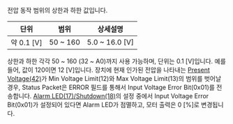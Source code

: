 
전압 동작 범위의 상한과 하한 값입니다.

|  단위   |   범위   |  상세설명   |
|:-------:|:--------:|:-----------:|
| 약 0.1 [V] | 50 ~ 160 | 5.0 ~ 16.0 [V] |

상한과 하한 각각 50 ~ 160 (32 ~ A0)까지 사용 가능하며, 단위는 0.1 [V]입니다. 예를 들어, 값이 120이면 12 [V]입니다. 
장치에 현재 인가된 전압을 나타내는 [Present Voltage(42)]가 Min Voltage Limit(12)와 Max Voltage Limit(13)의 범위를 벗어날 경우, Status Packet은 ERROR 필드를 통해서 Input Voltage Error Bit(0x01)를 전송합니다. [Alarm LED(17)/Shutdown(18)](#alarm-led17-shutdown18)의 설정 중에서 Input Voltage Error Bit(0x01)가 설정되어 있다면 Alarm LED가 점멸하고, 모터 출력은 0 [%]로 변경됩니다.

[Present Voltage(42)]: #present-voltage
